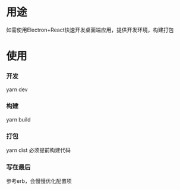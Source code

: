 # 用途
如需使用Electron+React快速开发桌面端应用，提供开发环境，构建打包
# 使用
### 开发
yarn dev
### 构建
yarn build
### 打包
yarn dist 必须提前构建代码

### 写在最后
参考erb，会慢慢优化配置项